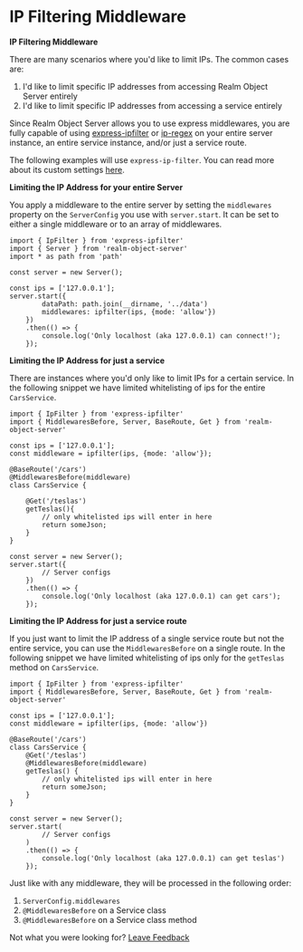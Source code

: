 # IP Filtering Middleware

**IP Filtering Middleware**

There are many scenarios where you'd like to limit IPs. The common cases are:

1. I'd like to limit specific IP addresses from accessing Realm Object Server entirely
2. I'd like to limit specific IP addresses from accessing a service entirely

Since Realm Object Server allows you to use express middlewares, you are fully capable of using [express-ipfilter](https://www.npmjs.com/package/express-ipfilter) or [ip-regex](https://www.npmjs.com/package/ip-regex) on your entire server instance, an entire service instance, and/or just a service route.

The following examples will use `express-ip-filter`. You can read more about its custom settings [here](https://www.npmjs.com/package/express-ipfilter).

**Limiting the IP Address for your entire Server**

You apply a middleware to the entire server by setting the `middlewares` property on the `ServerConfig` you use with `server.start`. It can be set to either a single middleware or to an array of middlewares.

```text
import { IpFilter } from 'express-ipfilter'
import { Server } from 'realm-object-server'
import * as path from 'path'

const server = new Server();

const ips = ['127.0.0.1'];
server.start({
        dataPath: path.join(__dirname, '../data')
        middlewares: ipfilter(ips, {mode: 'allow'})
    })
    .then(() => {
        console.log('Only localhost (aka 127.0.0.1) can connect!');
    });
```

**Limiting the IP Address for just a service**

There are instances where you'd only like to limit IPs for a certain service. In the following snippet we have limited whitelisting of ips for the entire `CarsService`.

```text
import { IpFilter } from 'express-ipfilter'
import { MiddlewaresBefore, Server, BaseRoute, Get } from 'realm-object-server'

const ips = ['127.0.0.1'];
const middleware = ipfilter(ips, {mode: 'allow'});

@BaseRoute('/cars')
@MiddlewaresBefore(middleware)
class CarsService {

    @Get('/teslas')
    getTeslas(){
        // only whitelisted ips will enter in here
        return someJson;
    }
}

const server = new Server();
server.start({
        // Server configs
    })
    .then(() => {
        console.log('Only localhost (aka 127.0.0.1) can get cars');
    });
```

**Limiting the IP Address for just a service route**

If you just want to limit the IP address of a single service route but not the entire service, you can use the `MiddlewaresBefore` on a single route. In the following snippet we have limited whitelisting of ips only for the `getTeslas` method on `CarsService`.

```text
import { IpFilter } from 'express-ipfilter'
import { MiddlewaresBefore, Server, BaseRoute, Get } from 'realm-object-server'

const ips = ['127.0.0.1'];
const middleware = ipfilter(ips, {mode: 'allow'})

@BaseRoute('/cars')
class CarsService {
    @Get('/teslas')
    @MiddlewaresBefore(middleware)
    getTeslas() {
        // only whitelisted ips will enter in here
        return someJson;
    }
}

const server = new Server();
server.start(
        // Server configs
    )
    .then(() => {
        console.log('Only localhost (aka 127.0.0.1) can get teslas')
    });
```

Just like with any middleware, they will be processed in the following order:

1. `ServerConfig.middlewares`
2. `@MiddlewaresBefore` on a Service class
3. `@MiddlewaresBefore` on a Service class method



Not what you were looking for? [Leave Feedback](https://www.getfeedback.com/r/uO1Zl0vE)

